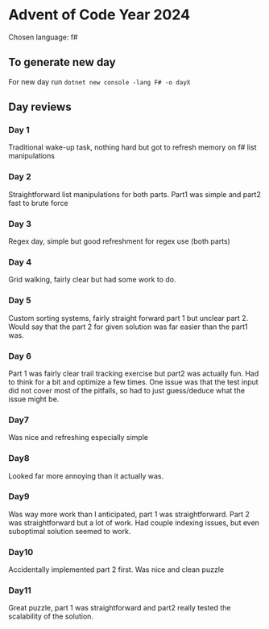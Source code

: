 # Advent of Code Year 2024
Chosen language: f#

## To generate new day

For new day run 
`dotnet new console -lang F# -o dayX`

## Day reviews

### Day 1

Traditional wake-up task, nothing hard but got to refresh memory on f# list manipulations

### Day 2

Straightforward list manipulations for both parts. Part1 was simple and part2 fast to brute force

### Day 3

Regex day, simple but good refreshment for regex use (both parts)


### Day 4

Grid walking, fairly clear but had some work to do.

### Day 5

Custom sorting systems, fairly straight forward part 1 but unclear part 2. Would say that the part 2 for given solution was far easier than the part1 was.

### Day 6
Part 1 was fairly clear trail tracking exercise but part2 was actually fun. Had to think for a bit and optimize a few times. One issue was that the test input did not cover most of the pitfalls, so had to just guess/deduce what the issue might be.

### Day7
Was nice and refreshing especially simple

### Day8
Looked far more annoying than it actually was.

### Day9
Was way more work than I anticipated, part 1 was straightforward. Part 2 was straightforward but a lot of work. Had couple indexing issues, but even suboptimal solution seemed to work.

### Day10

Accidentally implemented part 2 first. Was nice and clean puzzle

### Day11

Great puzzle, part 1 was straightforward and part2 really tested the scalability of the solution.